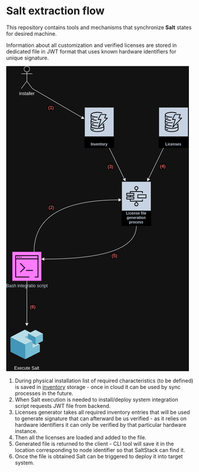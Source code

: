 <!---
# This file is part of the IVMS Online.
#
# @copyright 2023 © by Rafał Wrzeszcz - Wrzasq.pl.
-->

# Salt extraction flow

This repository contains tools and mechanisms that synchronize **Salt** states for desired machine.

Information about all customization and verified licenses are stored in dedicated file in JWT format that uses known
hardware identifiers for unique signature.

![Salt flow](./docs/flow.png)

1.  During physical installation list of required characteristics (to be defined) is saved in
    [inventory](https://github.com/ivms-online/ivms-inventory-service) storage - once in cloud it can be used by sync
    processes in the future.
1.  When Salt execution is needed to install/deploy system integration script requests JWT file from backend.
1.  Licenses generator takes all required inventory entries that will be used to generate signature that can afterward
    be us verified - as it relies on hardware identifiers it can only be verified by that particular hardware instance.
1.  Then all the licenses are loaded and added to the file.
1.  Generated file is returned to the client - CLI tool will save it in the location corresponding to node identifier
    so that SaltStack can find it.
1.  Once the file is obtained Salt can be triggered to deploy it into target system.
